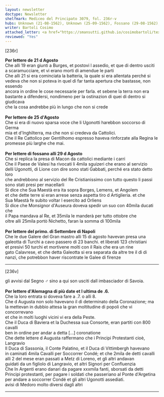 ```yaml
---
layout: newsletter
doctype: Newsletter
shelfmark: Mediceo del Principato 3079, fol. 236r-v
hubs: Unknown (21-08-1562), Unknown (25-09-1562), Fossano (29-08-1562), Napoli (01-09-1562), Deutschland (06-09-1562)
writer: Bartoli Cosimo
attached_letter: <a href="https://smansutti.github.io/cosimobartoli/texts/TBD/">TBD</a>
reviewed: "Yes"
---
```


[236r]  
  
  
<strong>Per lettere de 21 d Agosto</strong>  
Che alli 19 eran giunti a Burges, et postovi l assedio, et que di dentro usciti  
a scaramucciare, et vi erano morti di amendue le parti  
Che alli 21 si era cominciata la batteria, la quale si era allentata perché si  
vedeva che non si poteva in quel dì far tanta apertura che bastasse, non essendo  
ancora in ordine le cose necessarie per farla. et sebene la terra non era  
bastante a difendersi, nondimeno per la ostinazion di quei di dentro si giudicava  
che la cosa andrebbe più in lungo che non si crede  
<br/><strong>Per lettere de 25 d'Agosto</strong>  
Che si era di nuovo sparsa voce che li Ugonotti harebbon soccorso di Germa  
mia et d'Inghilterra, ma che non si credeva da Cattolici.  
Che il Re Cattolico per Gentilhomo espresso haveva rinforzate alla Regina le  
promesse più larghe che mai.  
<br/><strong>Per lettere di fossano alli 29 d Agosto</strong>  
Che si replica la presa di Macon da cattolici mediante i carri  
Che il Paese de Valesi ha rivocati li 4mila sguizeri che erano al servizio  
delli Ugonotti, di Lione con dire sono stati Gabbati, perché era stato detto loro  
che andrebbono al servizio del Re Cristianissimo con tutto questo li passi  
sono stati presi per macellarli  
Si dice che Sua Maestà era ita sopra Borges, Lemens, et Angolem  
et che dette terre si eran arrese senza aspetta tiro d Artiglieria. et che  
Sua Maestà fe subito voltar l esercito ad Orliens  
Si dice che Monsignor d'Auseura doveva spedir un suo con 40mila ducati che  
il Papa mandava al Re, et 35mila le manderà per tutto ottobre che  
oltre alli 25mila portò Nichetto, faran la somma di 100mila  
<br/><strong>Per lettere del primo. di Settembre di Napoli</strong>  
Che le due Galere del Gran mastro alli 15 di agosto havevan presa una  
galeotta di Turchi a cavo passero di 23 banchi. et liberati 123 christiani  
et presivi 50 turchi et mortivene molti con il Rais che era un rine  
gato Calavrese, et che detta Galeotta si era separata da altre tre il dì di  
nanzi, che potrebbon haver riscontrate le Galee di firenze  
  
---  

[236v]  
  
  
gli avvisi dal Segno ♂ sino a qui son usciti dall imbasciador di Savoia.  
<br/><strong>Per lettere d'Alemagna di più date et l ultima de .6.</strong>  
Che la loro entrata si doveva fare a .7. o alli 8.  
Che d Augusta non solo havevano il dì determinato della Coronazione; ma  
la mettevan in dubbio attesa la gran moltitudine di popoli che vi concorrevano  
et che in molti luoghi vicini vi era della Peste.  
Che il Duca di Baviera et la Duchessa sua Consorte, eran partiti con 800 cavalli  
ben in ordine per andar a detta [...] coronatione  
Che dette lettere d Augusta raffermano che i Principi Protestanti cioè, Langravio  
Il Duca di Sassonia, il Conte Palatino, et il Duca di Vittimbergh havevano  
in caminati 4mila Cavalli per Soccorrer Condé; et che 2mila de detti cavalli   
alli 2 del mese eran passati a Metz di Loreno, et gli altri andavan  
guidati da un figliolo di Langravio, et altri Signori per Confluenzia  
Che In Argenti erano danari da pagare xxxmila fanti, sborsati da detti  
Principi protestanti, per pagare i soldati che passeriano al Ponte d'Argetina  
per andare a soccorrer Condé et gli altri Ugonotti assediati.  
avisi di Medoro molto diversi dagli altri  
  
---  

